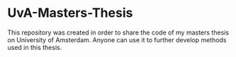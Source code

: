 # UvA-Masters-Thesis
This repository was created in order to share the code of my masters thesis on University of Amsterdam. Anyone can use it to further develop methods used in this thesis.

